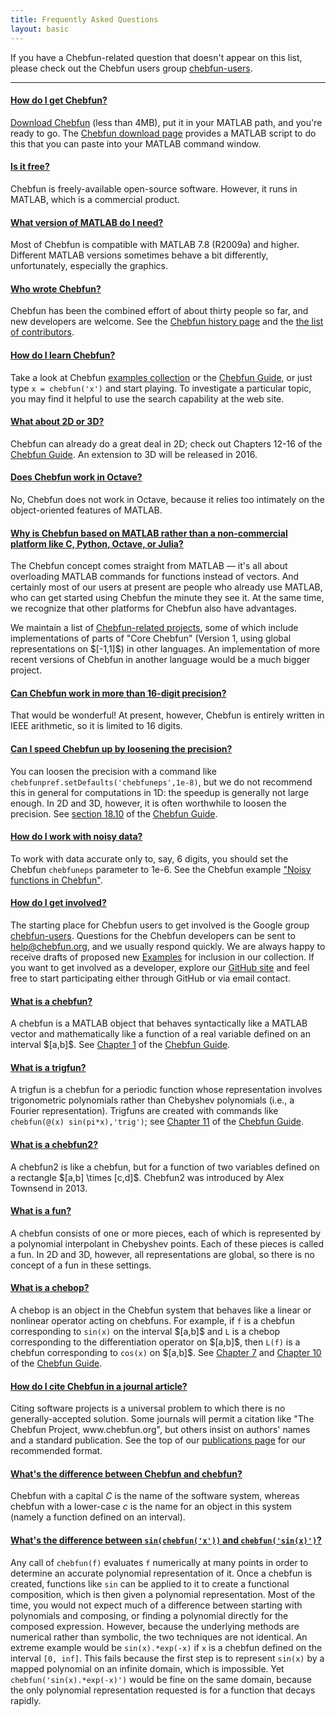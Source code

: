 ```yaml
---
title: Frequently Asked Questions
layout: basic
---
```


If you have a Chebfun-related question that doesn't appear on this list, please check out the Chebfun users group <a href="http://groups.google.com/forum/#!forum/chebfun-users">chebfun-users</a>.

----

<div class="faq panel-group" id="accordion">

  <div class="panel panel-default">
    <div class="panel-heading">
      <h4 class="panel-title">
        <a data-toggle="collapse" data-parent="#accordion" href="#how-do-i-get-chebfun">
          How do I get Chebfun?
        </a>
      </h4>
    </div>
    <div id="how-do-i-get-chebfun" class="panel-collapse collapse in">
      <div class="panel-body">
<a href='../../download'>Download Chebfun</a> (less than 4MB), put it in your
MATLAB path, and you're ready to go.
The <a href='../../download'>Chebfun download page</a> provides
a MATLAB script to do this that you can paste into your
MATLAB command window.
      </div>
    </div>
  </div>

  <div class="panel panel-default">
    <div class="panel-heading">
      <h4 class="panel-title">
        <a data-toggle="collapse" data-parent="#accordion" href="#is-it-free">
          Is it free?
        </a>
      </h4>
    </div>
    <div id="is-it-free" class="panel-collapse collapse">
      <div class="panel-body">
Chebfun is freely-available open-source software.  However,
it runs in MATLAB, which is a commercial product.
      </div>
    </div>
  </div>

  <div class="panel panel-default">
    <div class="panel-heading">
      <h4 class="panel-title">
        <a data-toggle="collapse" data-parent="#accordion" href="#what-version-of-matlab-do-i-need">
          What version of MATLAB do I need?
        </a>
      </h4>
    </div>
    <div id="what-version-of-matlab-do-i-need" class="panel-collapse collapse">
      <div class="panel-body">
Most of Chebfun is compatible with MATLAB 7.8 (R2009a) and higher.
Different MATLAB versions sometimes behave a bit differently, unfortunately,
especially the graphics.
      </div>
    </div>
  </div>

  <div class="panel panel-default">
    <div class="panel-heading">
      <h4 class="panel-title">
        <a data-toggle="collapse" data-parent="#accordion" href="#who-wrote-chebfun">
          Who wrote Chebfun?
        </a>
      </h4>
    </div>
    <div id="who-wrote-chebfun" class="panel-collapse collapse">
      <div class="panel-body">
Chebfun has been the combined effort of about thirty 
people so far, and new developers are welcome.
See the
<a href='../../about/history.html'>Chebfun history page</a> and the
<a href='../../about/people.html'>the list of contributors</a>.
      </div>
    </div>
  </div>

  <div class="panel panel-default">
    <div class="panel-heading">
      <h4 class="panel-title">
        <a data-toggle="collapse" data-parent="#accordion" href="#how-do-i-learn-chebfun">
          How do I learn Chebfun?
        </a>
      </h4>
    </div>
    <div id="how-do-i-learn-chebfun" class="panel-collapse collapse">
      <div class="panel-body">
Take a look at Chebfun <a href='../../examples/'>examples collection</a> or the
<a href='../guide/'>Chebfun Guide</a>, or just
type <code>x = chebfun('x')</code> and start playing.
To investigate a particular topic, you may find it helpful
to use the search capability at the web site.
<!--with commands like these:
<br/>`f = exp(x).*sin(20*x)`
<br/>`plot(f)`
<br/>`roots(f)`
<br/>`max(f)`
<br/>`g = exp(f)`
<br/>`h = abs(f)`
<br/>`j = round(g)`
<br/>`k = max(g,h)`-->
      </div>
    </div>
  </div>

  <div class="panel panel-default">
    <div class="panel-heading">
      <h4 class="panel-title">
        <a data-toggle="collapse" data-parent="#accordion" href="#what-about-2d-or-3d">
          What about 2D or 3D?
        </a>
      </h4>
    </div>
    <div id="what-about-2d-or-3d" class="panel-collapse collapse">
      <div class="panel-body">
Chebfun can already do a great deal in 2D; check out Chapters 12-16 of the <a
href='../guide/'>Chebfun Guide</a>. An extension to 3D will be
released in 2016.
      </div>
    </div>
  </div>

  <div class="panel panel-default">
    <div class="panel-heading">
      <h4 class="panel-title">
        <a data-toggle="collapse" data-parent="#accordion" href="#octave">
          Does Chebfun work in Octave?
        </a>
      </h4>
    </div>
    <div id="octave" class="panel-collapse collapse">
      <div class="panel-body">
<p>No, Chebfun does not work in Octave, because it relies
too intimately on the object-oriented features of MATLAB.
      </div>
    </div>
  </div>

  <div class="panel panel-default">
    <div class="panel-heading">
      <h4 class="panel-title">
        <a data-toggle="collapse" data-parent="#accordion" href="#why-matlab">
          Why is Chebfun based on MATLAB rather than a non-commercial platform like C, Python, Octave, or Julia?
        </a>
      </h4>
    </div>
    <div id="why-matlab" class="panel-collapse collapse">
      <div class="panel-body">
<p>The Chebfun concept comes straight from MATLAB &mdash; it's all about
overloading MATLAB commands for functions instead of vectors. And certainly
most of our users at present are people who already use MATLAB, who can get
started using Chebfun the minute they see it. At the same time, we recognize
that other platforms for Chebfun also have advantages.</p>
<p>We maintain a list of <a href='../../about/projects.html'>Chebfun-related
projects</a>, some of which include implementations of parts of "Core Chebfun"
(Version 1, using global representations on $[-1,1]$) in other languages. An
implementation of more recent versions of Chebfun in another language would be
a much bigger project.
      </div>
    </div>
  </div>

  <div class="panel panel-default">
    <div class="panel-heading">
      <h4 class="panel-title">
        <a data-toggle="collapse" data-parent="#accordion" href="#precision">
          Can Chebfun work in more than 16-digit precision?
        </a>
      </h4>
    </div>
    <div id="precision" class="panel-collapse collapse">
      <div class="panel-body">
<p>That would be wonderful!  At present, however, Chebfun is entirely
written in IEEE arithmetic, so it is limited to 16 digits.
      </div>
    </div>
  </div>

  <div class="panel panel-default">
    <div class="panel-heading">
      <h4 class="panel-title">
        <a data-toggle="collapse" data-parent="#accordion" href="#speedup">
          Can I speed Chebfun up by loosening the precision?
        </a>
      </h4>
    </div>
    <div id="speedup" class="panel-collapse collapse">
      <div class="panel-body">
<p>You can loosen the precision with a command
like <code>chebfunpref.setDefaults('chebfuneps',1e-8)</code>, but we
do not recommend this in general for computations in 1D: the speedup
is generally not large enough.  In 2D and 3D, however, it is often
worthwhile to loosen the precision.  See <a href='../guide/guide18.html#1810-changing-the-accuracy-with-chebfun3eps'>section 18.10</a>
of the <a href='../guide/'>Chebfun Guide</a>.
      </div>
    </div>
  </div>

  <div class="panel panel-default">
    <div class="panel-heading">
      <h4 class="panel-title">
        <a data-toggle="collapse" data-parent="#accordion" href="#noisy">
          How do I work with noisy data? 
        </a>
      </h4>
    </div>
    <div id="noisy" class="panel-collapse collapse">
      <div class="panel-body">
<p>To work with data accurate only to, say, 6 digits, you should
set the Chebfun <code>chebfuneps</code> parameter to 1e-6.  See the Chebfun
example <a href=www.chebfun.org/examples/approx/Noisy.html>"Noisy
functions in Chebfun"</a>.
      </div>
    </div>
  </div>

  <div class="panel panel-default">
    <div class="panel-heading">
      <h4 class="panel-title">
        <a data-toggle="collapse" data-parent="#accordion" href="#how-do-i-get-involved">
          How do I get involved?
        </a>
      </h4>
    </div>
    <div id="how-do-i-get-involved" class="panel-collapse collapse">
      <div class="panel-body">
The starting place for Chebfun users to get involved is the Google group
<a href='http://groups.google.com/forum/#!forum/chebfun-users'>chebfun-users</a>.
Questions for the Chebfun developers can be sent to
<a href="mailto:help@chebfun.org">help@chebfun.org</a>, and we usually
respond quickly. We are always happy to receive drafts of
proposed new <a href='../../examples'>Examples</a> for inclusion in our
collection.  If you want to get involved as a developer,
explore our
<a href='https://github.com/chebfun/chebfun'>GitHub site</a> and
feel free to start participating either through GitHub or via
email contact.
      </div>
    </div>
  </div>

  <div class="panel panel-default">
    <div class="panel-heading">
      <h4 class="panel-title">
        <a data-toggle="collapse" data-parent="#accordion" href="#what-is-a-chebfun">
          What is a chebfun?
        </a>
      </h4>
    </div>
    <div id="what-is-a-chebfun" class="panel-collapse collapse">
      <div class="panel-body">
A chebfun is a MATLAB object that behaves syntactically like a MATLAB vector
and mathematically like a function of a real variable defined on an interval
$[a,b]$. See <a href='../guide/guide01.html'>Chapter 1</a> of the
<a href='../guide/'>Chebfun Guide</a>.
      </div>
    </div>
  </div>

  <div class="panel panel-default">
    <div class="panel-heading">
      <h4 class="panel-title">
        <a data-toggle="collapse" data-parent="#accordion" href="#what-is-a-trigfun">
          What is a trigfun?
        </a>
      </h4>
    </div>
    <div id="what-is-a-trigfun" class="panel-collapse collapse">
      <div class="panel-body">
A trigfun is a chebfun for a periodic function whose
representation involves trigonometric polynomials rather than
Chebyshev polynomials (i.e., a Fourier representation).  Trigfuns
are created with commands like <code>chebfun(@(x) sin(pi*x),'trig')</code>; see
<a href='../guide/guide11.html'>Chapter 11</a> of the <a href='../guide/'>Chebfun Guide</a>.
      </div>
    </div>
  </div>

  <div class="panel panel-default">
    <div class="panel-heading">
      <h4 class="panel-title">
        <a data-toggle="collapse" data-parent="#accordion" href="#what-is-a-chebfun2">
          What is a chebfun2?
        </a>
      </h4>
    </div>
    <div id="what-is-a-chebfun2" class="panel-collapse collapse">
      <div class="panel-body">
A chebfun2 is like a chebfun, but for a function of
two variables defined on a rectangle $[a,b] \times [c,d]$.
Chebfun2 was introduced by Alex Townsend in 2013.
      </div>
    </div>
  </div>

  <div class="panel panel-default">
    <div class="panel-heading">
      <h4 class="panel-title">
        <a data-toggle="collapse" data-parent="#accordion" href="#what-is-a-fun">
          What is a fun?
        </a>
      </h4>
    </div>
    <div id="what-is-a-fun" class="panel-collapse collapse">
      <div class="panel-body">
A chebfun consists of one or more pieces, each of which is represented by a
polynomial interpolant in Chebyshev points.
Each of these pieces is called a fun.
In 2D and 3D, however, all representations are global, so there
is no concept of a fun in these settings.
      </div>
    </div>
  </div>

  <div class="panel panel-default">
    <div class="panel-heading">
      <h4 class="panel-title">
        <a data-toggle="collapse" data-parent="#accordion" href="#what-is-a-chebop">
          What is a chebop?
        </a>
      </h4>
    </div>
    <div id="what-is-a-chebop" class="panel-collapse collapse">
      <div class="panel-body">
A chebop is an object in the Chebfun system that behaves like a linear or
nonlinear operator acting on chebfuns. For example, if <code>f</code> is a
chebfun corresponding to <code>sin(x)</code> on the interval
$[a,b]$ and <code>L</code> is a chebop corresponding to the
differentiation operator on $[a,b]$, then <code>L(f)</code> is a
chebfun corresponding to <code>cos(x)</code> on $[a,b]$.
See <a href='../guide/guide07.html'>Chapter 7</a> and 
<a href='../guide/guide10.html'>Chapter 10</a> of the 
<a href='../guide/'>Chebfun Guide</a>.
      </div>
    </div>
  </div>

  <div class="panel panel-default">
    <div class="panel-heading">
      <h4 class="panel-title">
        <a data-toggle="collapse" data-parent="#accordion" href="#cite">
          How do I cite Chebfun in a journal article?
        </a>
      </h4>
    </div>
    <div id="cite" class="panel-collapse collapse">
      <div class="panel-body">
Citing software projects is a universal problem to which there
is no generally-accepted solution.  Some journals will permit
a citation like "The Chebfun Project, www.chebfun.org", but others
insist on authors' names and a standard publication.  See the top of our
<a href="../../publications">publications page</a> for our recommended format.
      </div>
    </div>
  </div>

  <div class="panel panel-default">
    <div class="panel-heading">
      <h4 class="panel-title">
        <a data-toggle="collapse" data-parent="#accordion" href="#whats-the-difference-between-chebfun-and-chebfun">
          What's the difference between Chebfun and chebfun?
        </a>
      </h4>
    </div>
    <div id="whats-the-difference-between-chebfun-and-chebfun" class="panel-collapse collapse">
      <div class="panel-body">
Chebfun with a capital <em>C</em> is the name of the software
system, whereas chebfun with a lower-case <em>c</em> is the name for an object in
this system (namely a function defined on an interval).
      </div>
    </div>
  </div>

  <div class="panel panel-default">
    <div class="panel-heading">
      <h4 class="panel-title">
        <a data-toggle="collapse" data-parent="#accordion" href="#whats-the-difference-between-sin-chebfun-and-chebfun-sin">
          What's the difference between <code>sin(chebfun('x'))</code>
          and <code>chebfun('sin(x)')</code>?
        </a>
      </h4>
    </div>
    <div id="whats-the-difference-between-sin-chebfun-and-chebfun-sin" class="panel-collapse collapse">
      <div class="panel-body">
Any call of <code>chebfun(f)</code> evaluates <code>f</code> numerically at
many points in order to determine an accurate polynomial representation of it.
Once a chebfun is created, functions like <code>sin</code> can be applied to
it to create a functional composition, which is then given a polynomial
representation. Most of the time, you would not expect much of a difference
between starting with polynomials and composing, or finding a polynomial
directly for the composed expression. However, because the underlying methods
are numerical rather than symbolic, the two techniques are not identical. An
extreme example would be <code>sin(x).*exp(-x)</code> if <code>x</code> is a
chebfun defined on the interval <code>[0, inf]</code>. This fails because the
first step is to represent <code>sin(x)</code> by a mapped polynomial on an
infinite domain, which is impossible. Yet
<code>chebfun('sin(x).*exp(-x)')</code> would be fine on the same domain,
because the only polynomial representation requested is for a function that
decays rapidly.
      </div>
    </div>
  </div>

</div>
